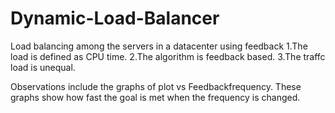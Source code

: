 # Dynamic-Load-Balancer
Load balancing among the servers in a datacenter using feedback
1.The load is defined as CPU time.
2.The algorithm is feedback based.
3.The traffc load is unequal.

Observations include the graphs of plot vs Feedbackfrequency. These graphs show how fast the goal is met when the frequency is changed.
